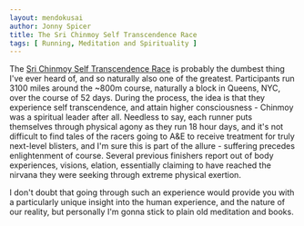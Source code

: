 ```yaml
---
layout: mendokusai
author: Jonny Spicer
title: The Sri Chinmoy Self Transcendence Race
tags: [ Running, Meditation and Spirituality ]
---
```

The [Sri Chinmoy Self Transcendence Race](https://3100.srichinmoyraces.org/) is probably the dumbest thing I've ever heard of,
and so naturally also one of the greatest. Participants run 3100 miles around the ~800m course, naturally a block in Queens, NYC,
over the course of 52 days. During the process, the idea is that they experience self transcendence, and attain higher consciousness -
Chinmoy was a spiritual leader after all. Needless to say, each runner puts themselves through physical agony as they run 18 hour days,
and it's not difficult to find tales of the racers going to A&E to receive treatment for truly next-level blisters, and I'm sure this
is part of the allure - suffering precedes enlightenment of course. Several previous finishers report out of body experiences, visions,
elation, essentially claiming to have reached the nirvana they were seeking through extreme physical exertion.

I don't doubt that going through such an experience would provide you with a particularly unique insight into the human experience, and
the nature of our reality, but personally I'm gonna stick to plain old meditation and books.
